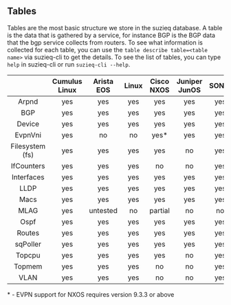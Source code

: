 ## Tables
Tables are the most basic structure we store in the suzieq database.
A table is the data that is gathered by a service, for instance BGP 
is the BGP data
that the bgp service collects from routers. To see what information is collected for each table, you can use the ```table describe table=<table name>``` via suzieq-cli to get the details. To see the list of tables, you can type ```help``` in suzieq-cli or run ```suzieq-cli --help```.


|         | Cumulus Linux | Arista EOS | Linux | Cisco NXOS | Juniper JunOS | SONIC |
| :---------: | :---------------: | :------------: | :-------: | :------: | :-------: | :-------: |
| Arpnd   |    yes        |      yes   | yes   | yes  |  yes  | yes |
| BGP     | yes | yes | yes | yes | yes | yes |
| Device  | yes | yes | yes | yes | yes |  yes |
| EvpnVni         | yes | no | no | yes* | yes | yes |
| Filesystem (fs) | yes | yes | yes | yes | no | yes |
| IfCounters      | yes | yes | yes | no | no | yes |
| Interfaces  | yes | yes | yes| yes | yes | yes |
| LLDP | yes | yes | yes | yes | yes | yes |
| Macs |yes | yes | yes | yes | yes | yes |
| MLAG | yes | untested | no | partial | no | no |
| Ospf |yes | yes | yes | yes | yes | yes |
| Routes | yes | yes | yes | yes | yes | yes |
| sqPoller | yes | yes | yes | yes | yes | yes |
| Topcpu | yes | yes | yes | yes | no | yes |
| Topmem | yes | yes | yes | no | no | yes |
| VLAN | yes | yes | yes | no | no | yes |
\* - EVPN support for NXOS requires version 9.3.3 or above
